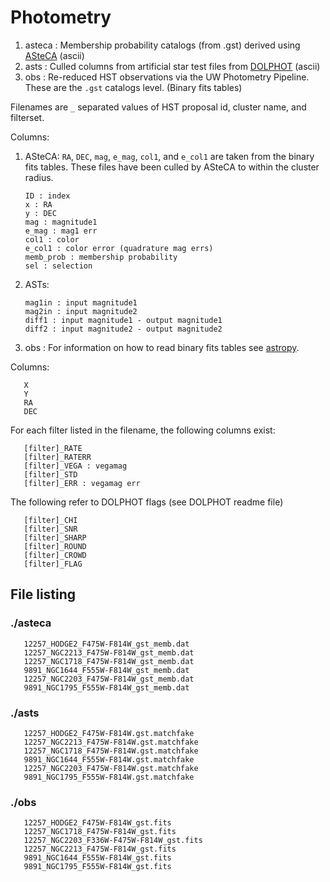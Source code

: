 # Photometry
1. asteca : Membership probability catalogs (from .gst) derived using [ASteCA](http://asteca.github.io) (ascii)
1. asts : Culled columns from artificial star test files from [DOLPHOT](http://americano.dolphinsim.com/dolphot/) (ascii)
1. obs : Re-reduced HST observations via the UW Photometry Pipeline. These are the `.gst` catalogs level. (Binary fits tables)

Filenames are `_` separated values of HST proposal id, cluster name, and filterset.

Columns:
1. ASteCA:
`RA`, `DEC`, `mag`, `e_mag`, `col1`, and `e_col1` are taken from the binary fits tables. These files have been culled by ASteCA to within the cluster radius.

       ID : index
       x : RA
       y : DEC
       mag : magnitude1
       e_mag : mag1 err
       col1 : color
       e_col1 : color error (quadrature mag errs)
       memb_prob : membership probability
       sel : selection

1. ASTs:

       mag1in : input magnitude1
       mag2in : input magnitude2
       diff1 : input magnitude1 - output magnitude1
       diff2 : input magnitude2 - output magnitude2

1. obs :
For information on how to read binary fits tables see [astropy](http://docs.astropy.org/en/stable/io/fits/index.html).

  Columns:

       X                                     
       Y                                     
       RA                                    
       DEC                                   

  For each filter listed in the filename, the following columns exist:

       [filter]_RATE                            
       [filter]_RATERR                          
       [filter]_VEGA : vegamag
       [filter]_STD
       [filter]_ERR : vegamag err

  The following refer to DOLPHOT flags (see DOLPHOT readme file)

       [filter]_CHI
       [filter]_SNR
       [filter]_SHARP
       [filter]_ROUND
       [filter]_CROWD
       [filter]_FLAG

## File listing

### ./asteca

       12257_HODGE2_F475W-F814W_gst_memb.dat
       12257_NGC2213_F475W-F814W_gst_memb.dat
       12257_NGC1718_F475W-F814W_gst_memb.dat
       9891_NGC1644_F555W-F814W_gst_memb.dat
       12257_NGC2203_F475W-F814W_gst_memb.dat
       9891_NGC1795_F555W-F814W_gst_memb.dat

### ./asts

       12257_HODGE2_F475W-F814W.gst.matchfake
       12257_NGC2213_F475W-F814W.gst.matchfake
       12257_NGC1718_F475W-F814W.gst.matchfake
       9891_NGC1644_F555W-F814W.gst.matchfake
       12257_NGC2203_F475W-F814W.gst.matchfake
       9891_NGC1795_F555W-F814W.gst.matchfake

### ./obs

       12257_HODGE2_F475W-F814W_gst.fits
       12257_NGC1718_F475W-F814W_gst.fits
       12257_NGC2203_F336W-F475W-F814W_gst.fits
       12257_NGC2213_F475W-F814W_gst.fits
       9891_NGC1644_F555W-F814W_gst.fits
       9891_NGC1795_F555W-F814W_gst.fits
